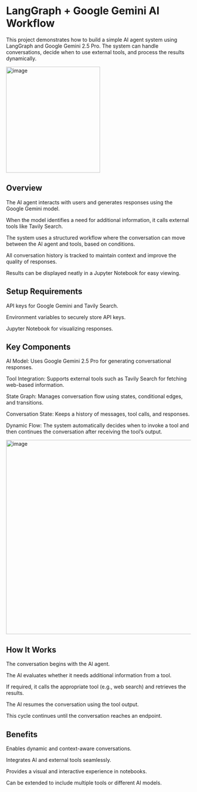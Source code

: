 # LangGraph + Google Gemini AI Workflow

This project demonstrates how to build a simple AI agent system using LangGraph and Google Gemini 2.5 Pro. 
The system can handle conversations, decide when to use external tools, and process the results dynamically.

<img width="256" height="288" alt="image" src="https://github.com/user-attachments/assets/54a4bc37-6d1c-4921-864c-f2c37def8220" />

## Overview

The AI agent interacts with users and generates responses using the Google Gemini model.

When the model identifies a need for additional information, it calls external tools like Tavily Search.

The system uses a structured workflow where the conversation can move between the AI agent and tools, based on conditions.

All conversation history is tracked to maintain context and improve the quality of responses.

Results can be displayed neatly in a Jupyter Notebook for easy viewing.

## Setup Requirements

API keys for Google Gemini and Tavily Search.

Environment variables to securely store API keys.

Jupyter Notebook for visualizing responses.

## Key Components

AI Model: Uses Google Gemini 2.5 Pro for generating conversational responses.

Tool Integration: Supports external tools such as Tavily Search for fetching web-based information.

State Graph: Manages conversation flow using states, conditional edges, and transitions.

Conversation State: Keeps a history of messages, tool calls, and responses.

Dynamic Flow: The system automatically decides when to invoke a tool and then continues the conversation after receiving the tool’s output.

<img width="664" height="528" alt="image" src="https://github.com/user-attachments/assets/4a63d00a-018b-4bcc-ba56-54d81736861d" />

## How It Works

The conversation begins with the AI agent.

The AI evaluates whether it needs additional information from a tool.

If required, it calls the appropriate tool (e.g., web search) and retrieves the results.

The AI resumes the conversation using the tool output.

This cycle continues until the conversation reaches an endpoint.

## Benefits

Enables dynamic and context-aware conversations.

Integrates AI and external tools seamlessly.

Provides a visual and interactive experience in notebooks.

Can be extended to include multiple tools or different AI models.
